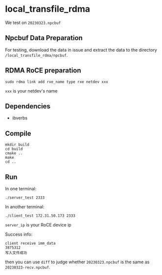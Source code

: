 # local_transfile_rdma

We test on `20230323.npcbuf`

## Npcbuf Data Preparation

For testing, download the data in issue and extract the data to the directory `/local_transfile_rdma/npcbuf`.

## RDMA RoCE preparation

```shell
sudo rdma link add rxe_name type rxe netdev xxx
```

`xxx` is your netdev's name

## Dependencies

- ibverbs

## Compile

```shell
mkdir build
cd build
cmake ..
make
cd ..
```

## Run

In one terminal:

```
./server_test 2333
```

In another terminal:

```shell
./client_test 172.31.50.173 2333
```

`server_ip` is your RoCE device ip

 Success info:

```
client receive imm_data
3875312
写入文件成功
```

then you can use `diff` to judge whether `20230323.npcbuf` is the same as `20230323-recv.npcbuf`.
